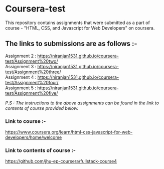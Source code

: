 # Coursera-test
This repository contains assignments that were submitted as a part of course - "HTML, CSS, and Javascript for Web Developers" on coursera.


## The links to submissions are as follows :-

Assignment 2 : https://niranjan1531.github.io/coursera-test/Assignment%20two/  
Assignment 3 : https://niranjan1531.github.io/coursera-test/Assignment%20three/  
Assignment 4 : https://niranjan1531.github.io/coursera-test/Assignment%20four/  
Assignment 5 : https://niranjan1531.github.io/coursera-test/Assignment%20five/   


*P.S : The instructions to the above assignments can be found in the link to contents of course provided below.*

### Link to course :-
https://www.coursera.org/learn/html-css-javascript-for-web-developers/home/welcome
### Link to contents of course :-
https://github.com/jhu-ep-coursera/fullstack-course4
